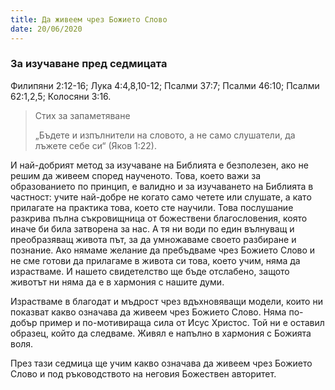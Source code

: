 ```yaml
---
title: Да живеем чрез Божието Слово
date: 20/06/2020
---
```


### За изучаване пред седмицата
Филипяни 2:12-16; Лука 4:4,8,10-12; Псалми 37:7; Псалми 46:10; Псалми 62:1,2,5; Колосяни 3:16.

> <p>Стих за запаметяване</p>
> „Бъдете и изпълнители на словото, а не само слушатели, да лъжете себе си“ (Яков 1:22).

И най-добрият метод за изучаване на Библията е безполезен, ако не решим да живеем според наученото. Това, което важи за образованието по принцип, е валидно и за изучаването на Библията в частност: учите най-добре не когато само четете или слушате, а като прилагате на практика това, което сте научили. Това послушание разкрива пълна съкровищница от божествени благословения, която иначе би била затворена за нас. А тя ни води по един вълнуващ и преобразяващ живота път, за да умножаваме своето разбиране и познание. Ако нямаме желание да пребъдваме чрез Божието Слово и не сме готови да прилагаме в живота си това, което учим, няма да израстваме. И нашето свидетелство ще бъде отслабено, защото животът ни няма да е в хармония с нашите думи.

Израстваме в благодат и мъдрост чрез вдъхновяващи модели, които ни показват какво означава да живеем чрез Божието Слово. Няма по-добър пример и по-мотивираща сила от Исус Христос. Той ни е оставил образец, който да следваме. Живял е напълно в хармония с Божията воля.

През тази седмица ще учим какво означава да живеем чрез Божието Слово и под ръководството на неговия Божествен авторитет.